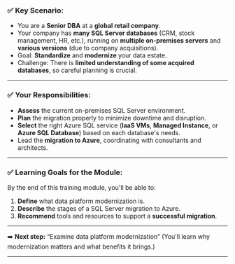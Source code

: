 ### ✅ **Key Scenario:**

- You are a **Senior DBA** at a **global retail company**.
- Your company has **many SQL Server databases** (CRM, stock management, HR, etc.), running on **multiple on-premises servers** and **various versions** (due to company acquisitions).
- Goal: **Standardize** and **modernize** your data estate.
- Challenge: There is **limited understanding of some acquired databases**, so careful planning is crucial.

---

### ✅ **Your Responsibilities:**

- **Assess** the current on-premises SQL Server environment.
- **Plan** the migration properly to minimize downtime and disruption.
- **Select** the right Azure SQL service (**IaaS VMs**, **Managed Instance**, or **Azure SQL Database**) based on each database's needs.
- Lead the **migration to Azure**, coordinating with consultants and architects.

---

### ✅ **Learning Goals for the Module:**

By the end of this training module, you'll be able to:

1. **Define** what data platform modernization is.
2. **Describe** the stages of a SQL Server migration to Azure.
3. **Recommend** tools and resources to support a **successful migration**.

---

➡️ **Next step:** “Examine data platform modernization”
(You'll learn why modernization matters and what benefits it brings.)

---
